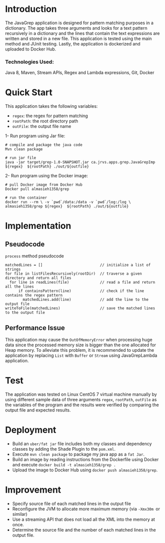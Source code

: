 # Introduction
The JavaGrep application is designed for pattern matching purposes in a dictionary.
The app takes three arguments and looks for a text pattern recursively in a 
dictionary and the lines that contain the text expressions 
are written and stored in a new file. This application is tested using 
the main method and JUnit testing. Lastly, the application is 
dockerized and uploaded to Docker Hub.

### Technologies Used:
Java 8, Maven, Stream APIs, Regex and Lambda expressions, Git, Docker

# Quick Start

This application takes the following variables:
- `regex`:  the regex for pattern matching
- `rootPath`: the root directory path
- `outFile`: the output file name
     
1- Run program using Jar file:
```
# compile and package the java code
Mvn clean package

# run jar file
java -jar target/grep-1.0-SNAPSHOT.jar ca.jrvs.apps.grep.JavaGrepImp ${regex}  ${rootPath} ./out/${outfile}
```

2- Run program using the Docker image:
```
# pull Docker image from Docker Hub
Docker pull almasieh1358/grep

# run the container
docker run --rm \ -v `pwd`/data:/data -v `pwd`/log:/log \ almasieh1358/grep ${regex}  ${rootPath} ./out/${outfile}

```

# Implementation
## Pseudocode 
`process` method pseudocode
```
matchedLines = []                          // initialize a list of strings
for file in listFilesRecursively(rootDir)  // traverse a given directory and return all files
  for line in readLines(file)              // read a file and return all the lines
      if containsPattern(line)             // check if the line contains the regex pattern
        matchedLines.add(line)             // add the line to the output file  
writeToFile(matchedLines)                  // save the matched lines to the output file
```
## Performance Issue
This application may cause the `OutOfMemoryError` when 
processing huge data since the processed memory size is bigger than 
the one allocated for Heap memory. To alleviate this problem, 
it is recommended to update the application by replacing `List` 
with `Buffer` or `Stream` using JavaGrepLambda application.

# Test
The application was tested on Linux CentOS 7 virtual 
machine manually by using different sample data of three 
arguments  `regex`, `rootPath`, `outFile` 
as the variables of the program and the results were 
verified by comparing the output file and expected results.

# Deployment
- Build an `uber/fat jar` file includes both my classes and dependency classes by adding the Shade Plugin to the `pom.xml`.
- Execute `mvn clean package` to package my  java app as a `fat Jar`.
- Build an image by reading instructions from the Dockerfile using Docker and execute ` docker build -t almasieh1358/grep . `
- Upload the image to Docker Hub using `docker push almasieh1358/grep`.

# Improvement
- Specify source file of each matched lines in the output file
- Reconfigure the JVM to allocate more maximum memory (via `-Xmx30m `or similar)
- Use a streaming API that does not load all the XML into the memory at once.
- Determine the source file and the number of each matched lines in the output file.